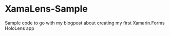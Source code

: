 # XamaLens-Sample
Sample code to go with my blogpost about creating my first Xamarin.Forms HoloLens app
